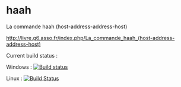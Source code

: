 # haah

La commande haah (host-address-address-host)

http://livre.g6.asso.fr/index.php/La_commande_haah_(host-address-address-host)

Current build status :

Windows : [![Build status](https://ci.appveyor.com/api/projects/status/rqg6kykqvxert9i7?svg=true)](https://ci.appveyor.com/project/olivierlevon/haah)

Linux : [![Build Status](https://travis-ci.org/olivierlevon/haah.svg?branch=master)](https://travis-ci.org/olivierlevon/haah)


